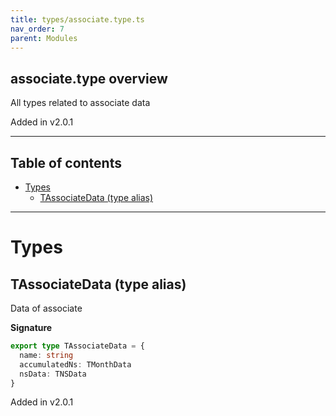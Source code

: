 ```yaml
---
title: types/associate.type.ts
nav_order: 7
parent: Modules
---
```


## associate.type overview

All types related to associate data

Added in v2.0.1

---

<h2 class="text-delta">Table of contents</h2>

- [Types](#types)
  - [TAssociateData (type alias)](#tassociatedata-type-alias)

---

# Types

## TAssociateData (type alias)

Data of associate

**Signature**

```ts
export type TAssociateData = {
  name: string
  accumulatedNs: TMonthData
  nsData: TNSData
}
```

Added in v2.0.1
